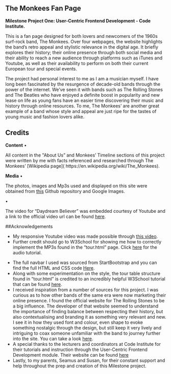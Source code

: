 <h2>The Monkees Fan Page</h2>
<b>Milestone Project One: User-Centric Frontend Development - Code Institute.</b>
<p>This is a fan page designed for both lovers and newcomers of the 1960s surf-rock band, The Monkees. Over four webpages, the website highlights the band’s retro appeal and stylistic relevance in the digital age. It briefly explores their history; their online presence through both social media and their ability to reach a new audience through platforms such as iTunes and Youtube, as well as their availability to perform on both their current European tour and special events.</p>

<p>The project had personal interest to me as I am a musician myself. I have long been fascinated by the resurgence of decade-old bands through the power of the internet. We’ve seen it with bands such as The Rolling Stones and The Beatles who have enjoyed a definite boost in popularity and new lease on life as young fans have an easier time discovering their music and history through online resources. To me, The Monkees’ are another great example of a band whose style and appeal are just ripe for the tastes of young music and fashion lovers alike.</p>

<h2>Credits</h2>
<b>Content</b>
•	<p>All content in the "About Us” and Monkees’ Timeline sections of this project were written by me with facts referenced and researched through The Monkees’ [Wikipedia page]( https://en.wikipedia.org/wiki/The_Monkees).</p>

<b>Media</b>
•	<p>The photos, images and Mp3s used and displayed on this site were obtained from [this]( https://github.com/Code-Institute-Org/project-assets/tree/master/stream-1/band-assets) Github repository and Google Images.</p>
•	<p>The video for “Daydream Believer” was embedded courtesy of Youtube and a link to the official video url can be found [here]( https://www.youtube.com/watch?v=xvqeSJlgaNk).</p>  

##Acknowledgements

* My responsive Youtube video was made possible through [this video](https://www.youtube.com/watch?v=9YffrCViTVk).
* Further credit should go to W3School for showing me how to correctly implement the MP3s found in the “tour.html” page. Click [here]( https://www.w3schools.com/html/html5_audio.asp) for the audio tutorial.</p>
* The full navbar I used was sourced from StartBootstrap and you can find the full HTML and CSS code [Here](https://startbootstrap.com/snippets/navbar-logo).
* Along with some experimentation on the style, the tour table structure found in “tour.html” is credited to an incredibly helpful W3School tutorial that can be found [here]( https://www.w3schools.com/html/html_tables.asp).
* I received inspiration from a number of sources for this project. I was curious as to how other bands of the same era were now marketing their online presence. I found the official website for The Rolling Stones to be a big influence. The developer of that website seemed to understand the importance of finding balance between respecting their history, but also contextualising and branding it as something very relevant and new. I see it in how they used font and colour, even shape to evoke something nostalgic through the design, but still keep it very lively and intriguing to coax someone unfamiliar with the band to journey further into the site. You can take a look [here](https://www.rollingstones.com/).
* A special thanks to the lecturers and coordinators at Code Institute for their tutorials and instruction through the User-Centric Frontend Development module. Their website can be found [here](https://codeinstitute.net/)
* Lastly, to my parents, Seamus and Susan, for their constant support and help throughout the prep and creation of this Milestone project.
